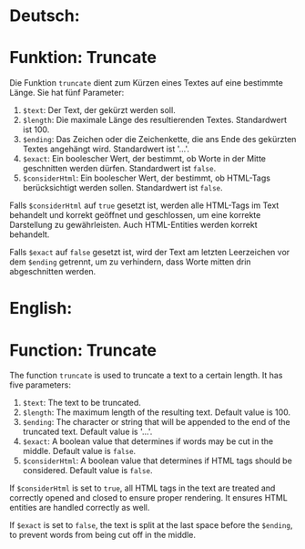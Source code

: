 # Deutsch:

# Funktion: Truncate

Die Funktion `truncate` dient zum Kürzen eines Textes auf eine bestimmte Länge. Sie hat fünf Parameter:

1. `$text`: Der Text, der gekürzt werden soll.
2. `$length`: Die maximale Länge des resultierenden Textes. Standardwert ist 100.
3. `$ending`: Das Zeichen oder die Zeichenkette, die ans Ende des gekürzten Textes angehängt wird. Standardwert ist '...'.
4. `$exact`: Ein boolescher Wert, der bestimmt, ob Worte in der Mitte geschnitten werden dürfen. Standardwert ist `false`.
5. `$considerHtml`: Ein boolescher Wert, der bestimmt, ob HTML-Tags berücksichtigt werden sollen. Standardwert ist `false`.

Falls `$considerHtml` auf `true` gesetzt ist, werden alle HTML-Tags im Text behandelt und korrekt geöffnet und geschlossen, um eine korrekte Darstellung zu gewährleisten. Auch HTML-Entities werden korrekt behandelt.

Falls `$exact` auf `false` gesetzt ist, wird der Text am letzten Leerzeichen vor dem `$ending` getrennt, um zu verhindern, dass Worte mitten drin abgeschnitten werden.

# English:

# Function: Truncate

The function `truncate` is used to truncate a text to a certain length. It has five parameters:

1. `$text`: The text to be truncated.
2. `$length`: The maximum length of the resulting text. Default value is 100.
3. `$ending`: The character or string that will be appended to the end of the truncated text. Default value is '...'.
4. `$exact`: A boolean value that determines if words may be cut in the middle. Default value is `false`.
5. `$considerHtml`: A boolean value that determines if HTML tags should be considered. Default value is `false`.

If `$considerHtml` is set to `true`, all HTML tags in the text are treated and correctly opened and closed to ensure proper rendering. It ensures HTML entities are handled correctly as well.

If `$exact` is set to `false`, the text is split at the last space before the `$ending`, to prevent words from being cut off in the middle.
